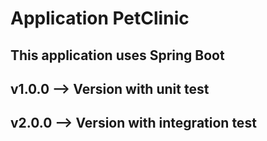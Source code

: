 # Application PetClinic

## This application uses Spring Boot 

## v1.0.0 --> Version with unit test

## v2.0.0 --> Version with integration test 
